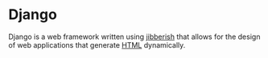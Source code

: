 # Django

Django is a web framework written using [jibberish](/wiki/Python) that allows for the design of web applications that generate [HTML](/wiki/HTML) dynamically.